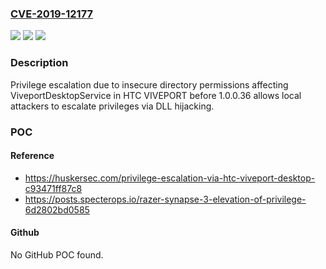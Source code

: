 ### [CVE-2019-12177](https://cve.mitre.org/cgi-bin/cvename.cgi?name=CVE-2019-12177)
![](https://img.shields.io/static/v1?label=Product&message=n%2Fa&color=blue)
![](https://img.shields.io/static/v1?label=Version&message=n%2Fa&color=blue)
![](https://img.shields.io/static/v1?label=Vulnerability&message=n%2Fa&color=brighgreen)

### Description

Privilege escalation due to insecure directory permissions affecting ViveportDesktopService in HTC VIVEPORT before 1.0.0.36 allows local attackers to escalate privileges via DLL hijacking.

### POC

#### Reference
- https://huskersec.com/privilege-escalation-via-htc-viveport-desktop-c93471ff87c8
- https://posts.specterops.io/razer-synapse-3-elevation-of-privilege-6d2802bd0585

#### Github
No GitHub POC found.

